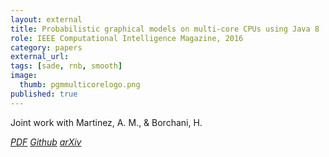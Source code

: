 ```yaml
---
layout: external
title: Probabilistic graphical models on multi-core CPUs using Java 8
role: IEEE Computational Intelligence Magazine, 2016
category: papers
external_url:
tags: [sade, rnb, smooth]
image:
  thumb: pgmmulticorelogo.png
published: true
---
```


Joint work with Martinez, A. M., & Borchani, H.


<!--

In this paper, we discuss software design issues related to the development of parallel computational intelligence algorithms on multi-core CPUs, using the new Java 8 functional programming features. In particular, we focus on probabilistic graphical models (PGMs) and present the parallelization of a collection of algorithms that deal with inference and learning of PGMs from data. Namely, maximum likelihood estimation, importance sampling, and greedy search for solving combinatorial optimization problems. Through these concrete examples, we tackle the problem of defining efficient data structures for PGMs and parallel processing of same-size batches of data sets using Java 8 features. We also provide straightforward techniques to code parallel algorithms that seamlessly exploit multicore processors. The experimental analysis, carried out using our open source AMIDST (Analysis of MassIve Data STreams) Java toolbox, shows the merits of the proposed solutions.


Masegosa, A. R., Martinez, A. M., & Borchani, H. (2016). Probabilistic graphical models on multi-core CPUs using Java 8.
IEEE Computational Intelligence Magazine, 11(2), 41-54.

-->
<a href="https://ieeexplore.ieee.org/abstract/document/7450294/"><i class="fa fa-file-pdf-o" aria-hidden="true"> PDF</i></a> <a href="https://github.com/amidst/toolbox"><i class="fa fa-github" aria-hidden="true" > Github</i></a> <a href="https://arxiv.org/pdf/1604.07990"><i class="fa fa-institution" aria-hidden="true" > arXiv</i></a>
